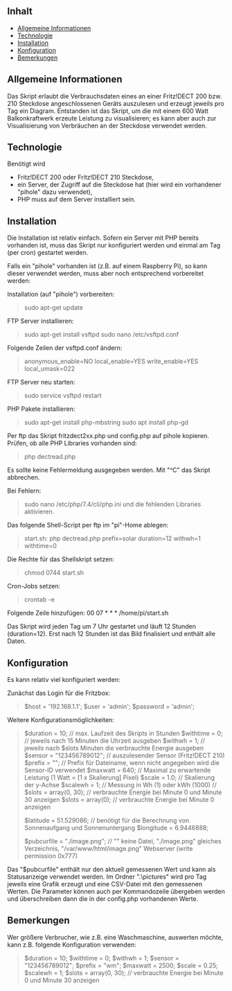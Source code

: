 ## Inhalt
* [Allgemeine Informationen](#Allgemeine_Informationen)
* [Technologie](#technologie)
* [Installation](#Installation)
* [Konfiguration](#Konfiguration)
* [Bemerkungen](#Bemerkungen)

## Allgemeine Informationen
Das Skript erlaubt die Verbrauchsdaten eines an einer Fritz!DECT 200 bzw. 210 Steckdose angeschlossenen Geräts auszulesen und erzeugt jeweils pro Tag ein Diagram.
Entstanden ist das Skript, um die mit einem 600 Watt Balkonkraftwerk erzeute Leistung zu visualisieren; es kann aber auch zur Visualisierung von Verbräuchen an der Steckdose 
verwendet werden.
	
## Technologie

Benötigt wird
* Fritz!DECT 200 oder Fritz!DECT 210 Steckdose,
* ein Server, der Zugriff auf die Steckdose hat (hier wird ein vorhandener "pihole" dazu verwendet),
* PHP muss auf dem Server installiert sein.

## Installation

Die Installation ist relativ einfach. Sofern ein Server mit PHP bereits vorhanden ist, muss das Skript nur konfiguriert werden und einmal am Tag (per cron) gestartet werden.

Falls ein "pihole" vorhanden ist (z.B. auf einem Raspberry Pi), so kann dieser verwendet werden, muss aber noch entsprechend vorbereitet werden:

Installation (auf "pihole") vorbereiten:
> sudo apt-get update

FTP Server installieren:
> sudo apt-get install vsftpd
> sudo nano /etc/vsftpd.conf

Folgende Zeilen der vsftpd.conf ändern:
> anonymous_enable=NO
> local_enable=YES
> write_enable=YES
> local_umask=022

FTP Server neu starten:
> sudo service vsftpd restart

PHP Pakete installieren:
> sudo apt-get install php-mbstring
> sudo apt install php-gd

Per ftp das Skript fritzdect2xx.php und config.php auf pihole kopieren.
Prüfen, ob alle PHP Libraries vorhanden sind:

> php dectread.php

Es sollte keine Fehlermeldung ausgegeben werden. Mit "^C" das Skript abbrechen.

Bei Fehlern:
> sudo nano /etc/php/7.4/cli/php.ini
und die fehlenden Libraries aktivieren.


Das folgende Shell-Script per ftp im "pi"-Home ablegen:

> start.sh:
> php dectread.php prefix=solar duration=12 withwh=1 withtime=0

Die Rechte für das Shellskript setzen:
> chmod 0744 start.sh 

Cron-Jobs setzen:
> crontab -e

Folgende Zeile hinzufügen:
00 07 * * * /home/pi/start.sh

Das Skript wird jeden Tag um 7 Uhr gestartet und läuft 12 Stunden (duration=12). Erst nach 12 Stunden ist das Bild finalisiert und enthält alle Daten.

## Konfiguration

Es kann relativ viel konfiguriert werden:

Zunächst das Login für die Fritzbox:

> $host	   = '192.168.1.1';
> $user	   = 'admin';
> $password  = 'admin';

Weitere Konfigurationsmöglichkeiten:

> $duration  = 10;              // max. Laufzeit des Skripts in Stunden
> $withtime  = 0;               // jeweils nach 15 Minuten die Uhrzeit ausgeben
> $withwh    = 1;               // jeweils nach $slots Minuten die verbrauchte Energie ausgeben
> $sensor    = "123456789012";  // auszulesender Sensor (Fritz!DECT 210)
> $prefix    = "";              // Prefix für Dateiname, wenn nicht angegeben wird die Sensor-ID verwendet
> $maxwatt   = 640;             // Maximal zu erwartende Leistung (1 Watt = [1 x Skalierung] Pixel)
> $scale     = 1.0;             // Skalierung der y-Achse
> $scalewh   = 1;               // Messung in Wh (1) oder kWh (1000)
> // $slots  = array(0, 30);    // verbrauchte Energie bei Minute 0 und Minute 30 anzeigen
> $slots     = array(0);        // verbrauchte Energie bei Minute 0 anzeigen
>
> $latitude  = 51.529086;       // benötigt für die Berechnung von Sonnenaufgang und Sonnenuntergang
> $longitude = 6.9446888;
>
> $pubcurfile  = "./image.png";	// "" keine Datei, "./image.png" gleiches Verzeichnis, "/var/www/html/image.png" Webserver (write permission 0x777)

Das "$pubcurfile" enthält nur den aktuell gemessenen Wert und kann als Statusanzeige verwendet werden.
Im Ordner ".\pictures" wird pro Tag jeweils eine Grafik erzeugt und eine CSV-Datei mit den gemessenen Werten.
Die Parameter können auch per Kommandozeile übergeben werden und überschreiben dann die in der config.php vorhandenen Werte.

## Bemerkungen

Wer größere Verbrucher, wie z.B. eine Waschmaschine, auswerten möchte, kann z.B. folgende Konfiguration verwenden:

> $duration  = 10;
> $withtime  = 0;
> $withwh    = 1;
> $sensor    = "123456789012";
> $prefix    = "wm";
> $maxwatt   = 2500;
> $scale     = 0.25;
> $scalewh   = 1;
> $slots     = array(0, 30);    // verbrauchte Energie bei Minute 0 und Minute 30 anzeigen
